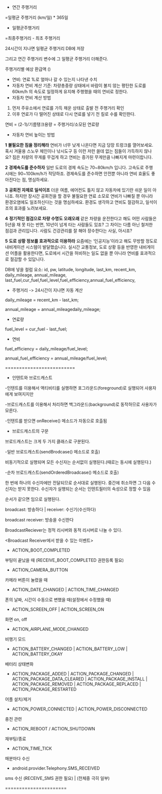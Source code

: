 * 연간 주행거리

=일평균 주행거리 (km/일) * 365일 



* 일평균주행거리

=최종주행거리 - 최초 주행거리



24시간이 지나면 일평균 주행거리 DB에 저장

그리고 연간 주행거리 변수에 그 일평균 주행거리 더해준다.



주행거리별 예상 환급액 ()

* 연비: 연료 1L로 얼마나 갈 수 있는지 나타낸 수치
* 자동차 연비 계산 기준: 차량총중량 상태에서 바람이 불지 않는 평탄한 도로를 60km/h 의 속도로 일정하게 유지해 주행했을 때의 연비로 정한다.
* 자동차 연비 계산 방법

1. 먼저 주유소에서 연료를 가득 채운 상태로 출발 전 주행거리 확인
2. 이후 연료가 다 떨어진 상태로 다시 연료를 넣기 전 킬로 수를 확인한다.

연비 = (2-1)/기름탱크용량 = 주행거리/소모된 연료량

* 자동차 연비 높이는 방법

**1** **불필요한 짐을 정리해라**
연비가 너무 낮게 나온다면 지금 당장 트렁크를 열어보세요. 혹시 겨울용 스노우 체인이나 낚시도구 등 이런 저런 쓸데 없는 짐들이 가득하지 않나요? 짐은 차량의 무게를 무겁게 하고 연비는 증가된 무게만큼 나빠지게 마련이랍니다.

**2** **경제속도를 준수하자**
일반 도로의 경제 속도는 70~80km/h 입니다. 고속도로 주행 시에는 90~100km/h가 적당하죠. 경제속도를 준수하면 안전뿐 아니라 연비 효율도 좋아진다는 점, 명심하세요.

**3** **공회전 자제로 일석이조**
더운 여름, 에어컨도 틀지 않고 자동차에 있기란 쉬운 일이 아니죠. 하지만 장시간 공회전을 할 경우 불필요한 연료 소모로 연비가 나빠질 뿐 아니라 환경오염에도 일조하신다는 것을 명심하세요. 환경도 생각하고 연비도 절감하고, 일석이조의 효과를 노려보세요.

**4** **정기적인 점검으로 차량 수명도 오래오래**
같은 차량을 운전한다고 해도 어떤 사람들은 5년을 채 못 타는 반면, 10년이 넘게 타는 사람들도 있죠? 그 차이는 다름 아닌 철저한 점검과 관리입니다. 사람도 건강관리를 잘 해야 장수한다는 사실, 아시죠?

**5** **도로 상황 정보를 효과적으로 이용하라**
요즘에는 ‘인공지능’이라고 해도 무방할 정도로 내비게이션 시스템이 발달했습니다. 실시간 교통정보, 도로 상황 등을 반영한 내비게이션 어플을 활용한다면, 도로에서 시간을 허비하는 일도 없을 뿐 아니라 연비를 효과적으로 절감할 수 있답니다.

DB에 넣을 컬럼 요소: id, pw, latitude, longitude, last_km, recent_km, daily_mileage, annual_mileage, last_fuel,cur_fuel,fuel_level,fuel_efficiency,annual_fuel_efficiency,



* 주행거리 -> 24시간이 지나면 자동 계산

daily_mileage = recent_km - last_km;

annual_mileage = annual_mileagedaily_mileage;

* 연료량

fuel_level = cur_fuel - last_fuel;

* 연비

fuel_efficiency = daily_mileage/fuel_level;

annual_fuel_efficiency = annual_mileage/fuel_level;

=========================



* 인텐트와 브로드캐스트

-인텐트를 이용해서 액티비티를 실행하면 포그라운드(foreground)로 실행되어 사용자에게 보여지지만

-브로드캐스트를 이용해서 처리하면 백그라운드(background)로 동작하므로 사용자가 모른다.

-인텐트를 받으면 onReceive() 메소드가 자동으로 호출됨

* 브로드캐스트의 구문

브로드캐스트는 크게 두 가지 클래스로 구분된다.

-일반 브로드캐스트(sendBrodcase() 메소드로 호출)

비동기적으로 실행되며 모든 수신자는 순서없이 실행된다.(때로는 동시에 실행된다.)

-순차 브로드캐스트(sendOrderedBroadcase() 메소드로 호출)

한 번에 하나의 수신자에만 전달되므로 순서대로 실행된다. 중간에 취소하면 그 다음 수신자는 받지 못한다. 수신자가 실행되는 순서는 인텐트필터의 속성으로 정할 수 있음

순서가 같으면 임으로 실행된다.

broadcast: 방송하다 | receiver: 수신기(수신하다)

broadcast receiver: 방송을 수신한다

BroadcastReciever는 정적 리시버와 동적 리시버로 나눌 수 있다.

<Broadcast Receiver에서 받을 수 있는 이벤트>

* ACTION_BOOT_COMPLETED

부팅이 끝났을 때 (RECEIVE_BOOT_COMPLETED 권한등록 필요)

* ACTION_CAMERA_BUTTON

카메라 버튼이 눌렸을 때

* ACTION_DATE_CHANGED | ACTION_TIME_CHANGED

폰의 날짜, 시간이 수동으로 변했을 때(설정에서 수정했을 때)

* ACTION_SCREEN_OFF | ACTION_SCREEN_ON

화면 on, off

* ACTION_AIRPLANE_MODE_CHANGED

비행기 모드

* ACTION_BATTERY_CHANGED | ACTION_BATTERY_LOW | ACTION_BATTERY_OKAY

배터리 상태변화

* ACTION_PACKAGE_ADDED | ACTION_PACKAGE_CHANGED | ACTION_PACKAGE_DATA_CLEARED | ACTION_PACKAGE_INSTALL | ACTION_PACKAGE_REMOVED | ACTION_PACKAGE_REPLACED | ACTION_PACKAGE_RESTARTED

어플 설치/제거

* ACTION_POWER_CONNECTED | ACTION_POWER_DISCONNECTED

충전 관련

* ACTION_REBOOT / ACTION_SHUTDOWN

재부팅/종료

* ACTION_TIME_TICK

매분마다 수신

* android.provider.Telephony.SMS_RECEIVED

sms 수신 (RECEIVE_SMS 권한 필요) | (전체중 극히 일부)

======================









